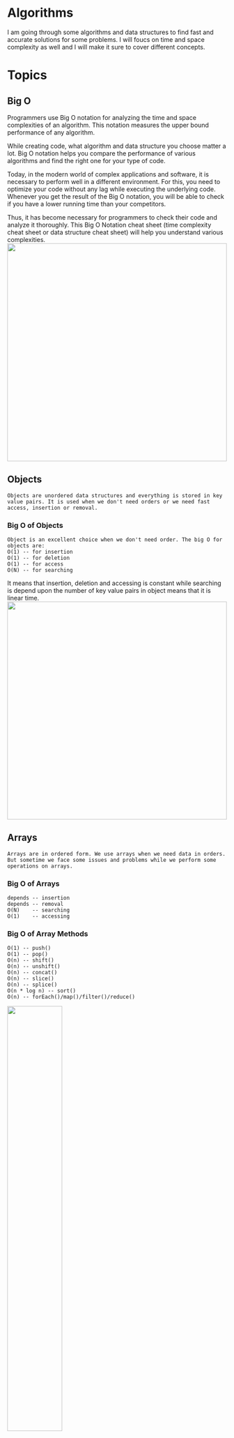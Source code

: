 # Algorithms

I am going through some algorithms and data structures to find fast and accurate solutions for some problems. I will foucs on time and space complexity as well and I will
make it sure to cover different concepts.

# Topics

## Big O

Programmers use Big O notation for analyzing the time and space complexities of an algorithm. This notation measures the upper bound performance of any algorithm.

While creating code, what algorithm and data structure you choose matter a lot. Big O notation helps you compare the performance of various algorithms and find the right one for your type of code.

Today, in the modern world of complex applications and software, it is necessary to perform well in a different environment. For this, you need to optimize your code without any lag while executing the underlying code. Whenever you get the result of the Big O notation, you will be able to check if you have a lower running time than your competitors.

Thus, it has become necessary for programmers to check their code and analyze it thoroughly. This Big O Notation cheat sheet (time complexity cheat sheet or data structure cheat sheet) will help you understand various complexities.
<img src="https://he-s3.s3.amazonaws.com/media/uploads/ece920b.png" width="100%" height="500">

## Objects

    Objects are unordered data structures and everything is stored in key value pairs. It is used when we don't need orders or we need fast access, insertion or removal.

### Big O of Objects

    Object is an excellent choice when we don't need order. The big O for objects are:
    O(1) -- for insertion
    O(1) -- for deletion
    O(1) -- for access
    O(N) -- for searching

It means that insertion, deletion and accessing is constant while searching is depend upon the number of key value pairs in object means that it is linear time.
<img src="https://paper-attachments.dropbox.com/s_D8321C80F6574B261A5AA02D2476A50C8DDF61A6CC2583DCEE0E18EC365EF07B_1658417045591_Untitled+Diagram.jpg" width="100%" height="500">

## Arrays

    Arrays are in ordered form. We use arrays when we need data in orders. But sometime we face some issues and problems while we perform some operations on arrays.

### Big O of Arrays

    depends -- insertion
    depends -- removal
    O(N)    -- searching
    O(1)    -- accessing

### Big O of Array Methods

    O(1) -- push()
    O(1) -- pop()
    O(n) -- shift()
    O(n) -- unshift()
    O(n) -- concat()
    O(n) -- slice()
    O(n) -- splice()
    O(n * log n) -- sort()
    O(n) -- forEach()/map()/filter()/reduce()

<img src="https://miro.medium.com/max/1400/1*U1kFNbJBhpLakBk2urn7nw.png" width="50%" height="50%">
